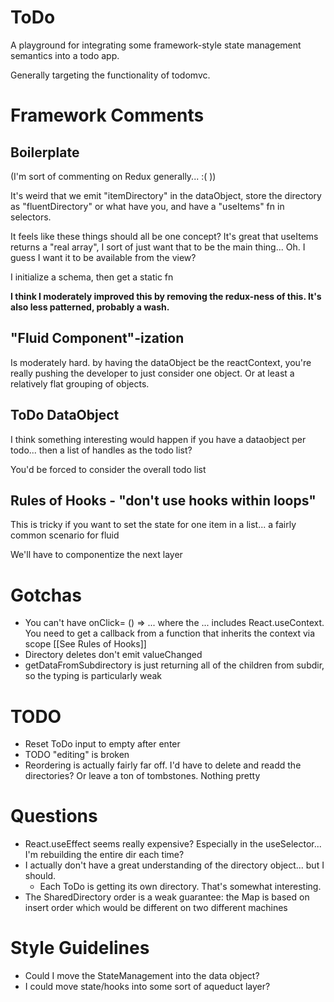 # ToDo
A playground for integrating some framework-style state management semantics into a todo app.

Generally targeting the functionality of todomvc.

# Framework Comments
##  Boilerplate

(I'm sort of commenting on Redux generally... :( ))

It's weird that we emit "itemDirectory" in the dataObject, store the directory as "fluentDirectory" or what have you, and have a "useItems" fn in selectors.

It feels like these things should all be one concept? It's great that useItems returns a "real array", I sort of just want that to be the main thing... Oh. I guess I want it to be available from the view?

I initialize a schema, then get a static fn 

**I think I moderately improved this by removing the redux-ness of this. It's also less patterned, probably a wash.** 

## "Fluid Component"-ization

Is moderately hard. by having the dataObject be the reactContext, you're really pushing the developer to just consider one object. Or at least a relatively flat grouping of objects.

## ToDo DataObject

I think something interesting would happen if you have a dataobject per todo... then a list of handles as the todo list?

You'd be forced to consider the overall todo list

## Rules of Hooks - "don't use hooks within loops"
This is tricky if you want to set the state for one item in a list... a fairly common scenario for fluid

We'll have to componentize the next layer

# Gotchas
* You can't have onClick= () => ... where the ... includes React.useContext. You need to get a callback from a function that inherits the context via scope [[See Rules of Hooks]]
* Directory deletes don't emit valueChanged
* getDataFromSubdirectory is just returning all of the children from subdir, so the typing is particularly weak

# TODO
* Reset ToDo input to empty after enter
* TODO "editing" is broken
* Reordering is actually fairly far off. I'd have to delete and readd the directories? Or leave a ton of tombstones. Nothing pretty

# Questions
* React.useEffect seems really expensive? Especially in the useSelector... I'm rebuilding the entire dir each time?
* I actually don't have a great understanding of the directory object... but I should.
    * Each ToDo is getting its own directory. That's somewhat interesting.
* The SharedDirectory order is a weak guarantee: the Map is based on insert order which would be different on two different machines

# Style Guidelines
* Could I move the StateManagement into the data object?
* I could move state/hooks into some sort of aqueduct layer?